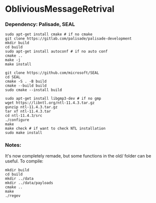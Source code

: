 # ObliviousMessageRetrival

### Dependency: Palisade, SEAL

```
sudo apt-get install cmake # if no cmake
git clone https://gitlab.com/palisade/palisade-development
mkdir build
cd build
sudo apt-get install autoconf # if no auto conf
cmake ..
make -j
make install
```

```
git clone https://github.com/microsoft/SEAL
cd SEAL
cmake -S . -B build
cmake --build build
sudo cmake --install build
```

```
sudo apt-get install libgmp3-dev # if no gmp
wget https://libntl.org/ntl-11.4.3.tar.gz
gunzip ntl-11.4.3.tar.gz
tar xf ntl-11.4.3.tar
cd ntl-11.4.3/src
./configure
make
make check # if want to check NTL installation
sudo make install
```


### Notes:
It's now completely remade, but some functions in the old/ folder can be useful.
To compile:
```
mkdir build
cd build
mkdir ../data
mkdir ../data/payloads
cmake ..
make
./regev 
```
